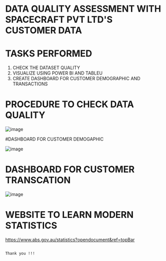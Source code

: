 # DATA QUALITY ASSESSMENT WITH SPACECRAFT PVT LTD'S CUSTOMER DATA

# TASKS PERFORMED

1) CHECK THE DATASET QUALITY 
2) VISUALIZE USING POWER BI AND TABLEU 
3) CREATE DASHBOARD FOR CUSTOMER DEMOGRAPHIC AND TRANSACTIONS

# PROCEDURE TO CHECK DATA QUALITY 

![image](https://github.com/rahul13289/AppliedDataQualityAssessmentWithSpacecraft-Ltd-CustomerData/assets/97829880/29309865-af62-4abd-902a-5be60f7f14ec)

#DASHBOARD FOR CUSTOMER DEMOGAPHIC 

![image](https://github.com/rahul13289/AppliedDataQualityAssessmentWithSpacecraft-Ltd-CustomerData/assets/97829880/c1a4ca7c-8ce9-450d-87f6-7da69599f8f5)

# DASHBOARD FOR CUSTOMER TRANSCATION

![image](https://github.com/rahul13289/AppliedDataQualityAssessmentWithSpacecraft-Ltd-CustomerData/assets/97829880/24d59b29-2b84-4fe7-b300-c170b939ab1f)

# WEBSITE TO LEARN MODERN STATISTICS 

https://www.abs.gov.au/statistics?opendocument&ref=topBar


                                                                                            Thank you !!!
